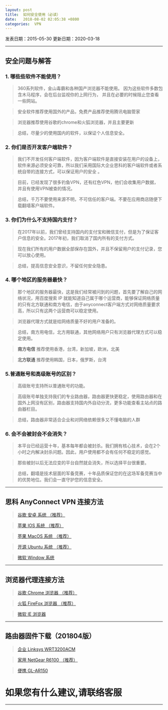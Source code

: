 ```yaml
---
layout: post
title:  如何安全使用（必读）
date:   2018-08-02 02:05:38 +0800
categories:  VPN
---
```

发表日期：2015-05-30
更新日期：2020-03-18

-------------

## 安全问题与解答


### 1. 哪些些软件不能使用？

>360系列软件，金山毒霸和各种国产浏览器不能使用。
因为这些软件多数包含木马程序，会在后台监视你的上网行为，
并且在必要的时候阻止您查看一些网站。

>安全软件推荐使用国外的产品，免费产品推荐使用腾讯电脑管家

>浏览器推荐使用谷歌的chrome和火狐浏览器，并且主要更新

>总结，尽量少的使用国内的软件，以保证个人信息安全。

### 2. 你们是否开发客户端软件？

>我们不开发任何客户端软件，因为客户端软件是直接安装在用户的设备上，软件来源必须安全可靠，所以我们采用国际大企业思科的客户端软件或者系统自带的连接方式，可以保证用户的安全
。

>目前，已经发现了很多钓鱼VPN，还有红色VPN，他们会收集用户数据，并且有使用VPN被查的情况。

>总结，千万不要使用来源不明，不可信任的客户端。不要在应用商店随便下载翻墙客户端软件。

### 3. 你们为什么不支持国内支付？

>在2017年以前，我们曾经支持国内的支付宝和微信支付，但是为了保证客户信息的安全。2017年初，我们取消了国内所有的支付方式。

>现在我们所有的用户数据全部保存在国外，并且不保留用户的支付记录，您可以放心使用。

>总结，提高信息安全意识，不留任何安全隐患。

### 4. 哪个地区的服务器最快？

>那个地区的服务器最快，这是我们经常被问到的问题，首先要了解自己的网络状况，用百度搜索 IP 就能知道自己属于哪个运营商，能够保证网络质量的只有北方联通和南方电信，由于anyconnect客户端方式对网络质量要求高，所以只有这两个运营商可以稳定使用。

>浏览器代理方式就是给网络质量不好的用户准备的。

>总结，南方用电信，北方用联通，其他网络用户只有浏览器代理方式可以稳定使用。

><b>南方电信</b> 推荐使用香港，台湾，新加坡，欧洲，北美

><b>北方联通</b> 推荐使用韩国，日本，俄罗斯，台湾

### 5.普通账号和高级账号的区别？

>高级账号支持所以普通账号的功能。

>高级账号单独支持我们的专业路由器，路由器更快更稳定，使用路由器和在国外上网没有区别，路由器支持国内外自动分流，更多功能查看主站点的路由器栏目。

>总结，路由器非常适合企业和对网络依赖很多又不懂电脑的人群

### 6. 会不会被封会不会消失？

>本平台已经运营十年，基本每年都会被封杀。我们拥有核心技术，会在2个小时之内解决封杀问题。因此，用户使用都不会有任何不稳定的感觉。

>那些被封以后无法应变的平台自然就会消失，所以选择平台很重要。

>总结，翻墙是技术层面的军备竞赛，十年品质保证您的在这场军备竞赛当中的优势地位。我们会一直守护您的信息安全。

-------------
## 思科 AnyConnect VPN 连接方法

>[谷歌 安卓 系统 （推荐）](/2018/03/android/ "Android")

>[苹果 IOS 系统 （推荐）](/2018/03/ios/ "IOS")

>[苹果 MacOS 系统 （推荐）](/2018/02/mac/ "MacOS")

>[开源 Ubuntu 系统 （推荐）](/2018/03/ubuntu/ "Ubuntu")

>[微软 Window 系统](/2018/01/windows/ "Windows")

****
## 浏览器代理连接方法

>[谷歌 Chrome 浏览器 （推荐）](/2018/07/chrome/ "Chrome")

>[火狐 FireFox 浏览器 （推荐）](/2018/07/firefox/ "FireFox")

>[微软 IE 浏览器](/2018/01/ie/ "IE")

****
## 路由器固件下载（201804版）

>[企业 Linksys WRT3200ACM](/2018/04/router/ "企业")

>[家用 NetGear R6100 （推荐）](/2018/04/router/ "家用")

>[便携 GL-AR150](/2018/04/router/ "车载")

# 如果您有什么建议,请联络客服
****